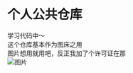 # 个人公共仓库  
学习代码中～  
这个仓库基本作为图床之用  
图片想用就用吧，反正我加了个许可证在那  
![图片](blob/e6cb34e3bd40e17e04e5f08244df0583c3813bd1/temp-pictures/IMG_20241220_122619_waifu2x_art_noise1_scale.png)
